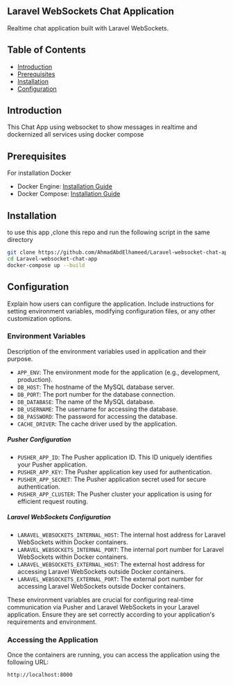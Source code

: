 ## Laravel WebSockets Chat Application 

Realtime chat application built with Laravel WebSockets. 


## Table of Contents

- [Introduction](#introduction)
- [Prerequisites](#prerequisites)
- [Installation](#installation)
- [Configuration](#configuration)

## Introduction

This Chat App using websocket to show messages in realtime and dockernized all services using docker compose
## Prerequisites

For installation Docker

- Docker Engine: [Installation Guide](https://docs.docker.com/engine/install/)
- Docker Compose: [Installation Guide](https://docs.docker.com/compose/install/)

## Installation

to use this app ,clone this repo and run the following script in the same directory
```bash
git clone https://github.com/AhmadAbdElhameed/Laravel-websocket-chat-app.git
cd Laravel-websocket-chat-app
docker-compose up --build
```


## Configuration

Explain how users can configure the application. Include instructions for setting environment variables, modifying configuration files, or any other customization options.

### Environment Variables

Description of the environment variables used in application and their purpose.

- `APP_ENV`: The environment mode for the application (e.g., development, production).
- `DB_HOST`: The hostname of the MySQL database server.
- `DB_PORT`: The port number for the database connection.
- `DB_DATABASE`: The name of the MySQL database.
- `DB_USERNAME`: The username for accessing the database.
- `DB_PASSWORD`: The password for accessing the database.
- `CACHE_DRIVER`: The cache driver used by the application.
##### Pusher Configuration

- `PUSHER_APP_ID`: The Pusher application ID. This ID uniquely identifies your Pusher application.
- `PUSHER_APP_KEY`: The Pusher application key used for authentication.
- `PUSHER_APP_SECRET`: The Pusher application secret used for secure authentication.
- `PUSHER_APP_CLUSTER`: The Pusher cluster your application is using for efficient request routing.

##### Laravel WebSockets Configuration

- `LARAVEL_WEBSOCKETS_INTERNAL_HOST`: The internal host address for Laravel WebSockets within Docker containers.
- `LARAVEL_WEBSOCKETS_INTERNAL_PORT`: The internal port number for Laravel WebSockets within Docker containers.
- `LARAVEL_WEBSOCKETS_EXTERNAL_HOST`: The external host address for accessing Laravel WebSockets outside Docker containers.
- `LARAVEL_WEBSOCKETS_EXTERNAL_PORT`: The external port number for accessing Laravel WebSockets outside Docker containers.

These environment variables are crucial for configuring real-time communication via Pusher and Laravel WebSockets in your Laravel application. Ensure they are set correctly according to your application's requirements and environment.

### Accessing the Application

Once the containers are running, you can access the application using the following URL:

```
http://localhost:8000
```
